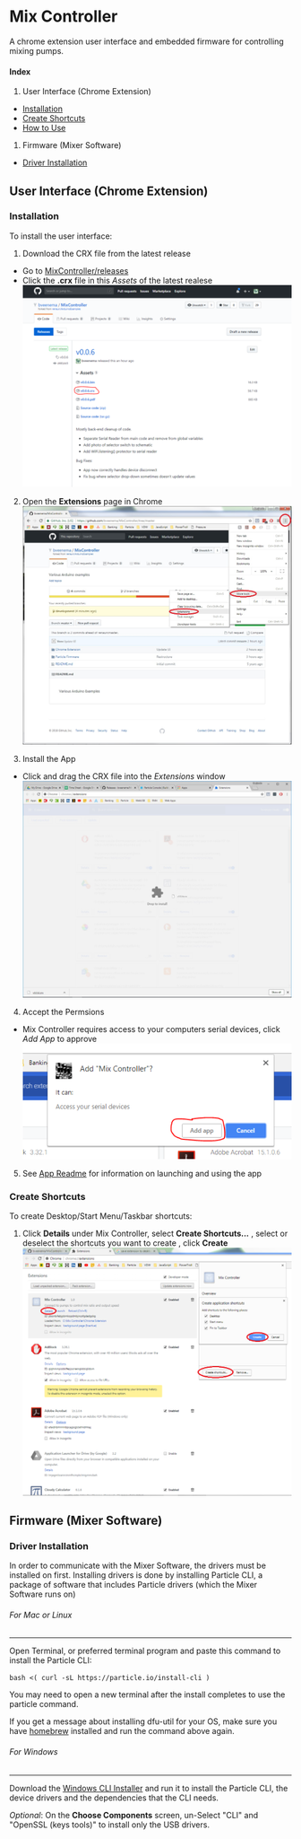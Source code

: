 # Mix Controller
A chrome extension user interface and embedded firmware for controlling mixing pumps.

#### Index
1. User Interface (Chrome Extension)
  * [Installation](#installation)
  * [Create Shortcuts](#create-shortcuts)
  * [How to Use](#how-to-use)
1. Firmware (Mixer Software)
  * [Driver Installation](#driver-installation)

## User Interface (Chrome Extension)
### Installation
To install the user interface:
1. Download the CRX file from the latest release
  - Go to [MixController/releases](https://github.com/bveenema/MixController/releases)
  - Click the **.crx** file in this *Assets* of the latest realese
  ![Img of where to download CRX file][JPG_downloadCRX]

2. Open the **Extensions** page in Chrome
![Type "chrome://extensions" in the address bar][JPG_GoToExtensions]

3. Install the App
  - Click and drag the CRX file into the *Extensions* window
  ![Install the App][JPG_installApp]

4. Accept the Permsions
  - Mix Controller requires access to your computers serial devices, click *Add App* to approve
  ![Img of Accept Permissions][JPG_acceptPermissions]

5. See [App Readme](../Chrome%20Extension/README.md) for information on launching and using the app

### Create Shortcuts
To create Desktop/Start Menu/Taskbar shortcuts:
1. Click **Details** under Mix Controller, select **Create Shortcuts...** , select or deselect the shortcuts you want to create , click **Create**
![How to create shortcuts][JPG_CreateShortcuts]

## Firmware (Mixer Software)
### Driver Installation
In order to communicate with the Mixer Software, the drivers must be installed on first. Installing drivers is done by installing Particle CLI, a package of software that includes Particle drivers (which the Mixer Software runs on)

###### For Mac or Linux
---

Open Terminal, or preferred terminal program and paste this command to install the Particle CLI:

``` terminal
bash <( curl -sL https://particle.io/install-cli )
```

You may need to open a new terminal after the install completes to use the particle command.

If you get a message about installing dfu-util for your OS, make sure you have [homebrew](https://brew.sh/) installed and run the command above again.

###### For Windows
---
Download the [Windows CLI Installer](https://binaries.particle.io/cli/installer/windows/ParticleCLISetup.exe) and run it to install the Particle CLI, the device drivers and the dependencies that the CLI needs.

*Optional*: On the **Choose Components** screen, un-Select "CLI" and "OpenSSL (keys tools)" to install only the USB drivers.





[JPG_downloadZIP]: ReadmeAssets/DownloadZip.jpg "How to download ZIP"
[JPG_GoToExtensions]: ReadmeAssets/GoToExtensions.jpg "Or type \"chrome://extensions\" in the address bar"
[JPG_LoadUnpackedExtension]: ReadmeAssets/LoadUnpackedExtension.jpg "Check the box next to \"Developer Mode\" and then click \"Load unpacked extension\""
[JPG_MixControllerExtension]: ReadmeAssets/MixControllerExtension.jpg "Mix Controller Extension"
[JPG_CreateShortcuts]: ReadmeAssets/CreateShortcuts.jpg "How to create shortcuts"
[JPG_downloadCRX]: ReadmeAssets/downloadCRX.jpg "Where to download CRX"
[JPG_installApp]: ReadmeAssets/installApp.jpg "Click and drag to install"
[JPG_acceptPermissions]: ReadmeAssets/acceptPermission.jpg "Click Add App to accept serial permissions"
